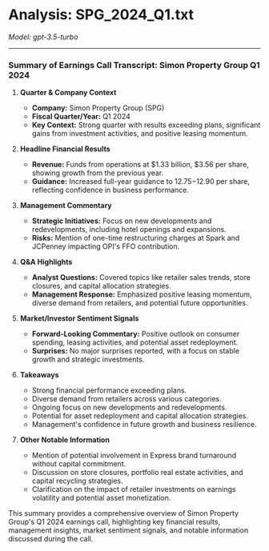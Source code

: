 # Analysis: SPG_2024_Q1.txt

*Model: gpt-3.5-turbo*

---

### Summary of Earnings Call Transcript: Simon Property Group Q1 2024

1. **Quarter & Company Context**
   - **Company:** Simon Property Group (SPG)
   - **Fiscal Quarter/Year:** Q1 2024
   - **Key Context:** Strong quarter with results exceeding plans, significant gains from investment activities, and positive leasing momentum.

2. **Headline Financial Results**
   - **Revenue:** Funds from operations at $1.33 billion, $3.56 per share, showing growth from the previous year.
   - **Guidance:** Increased full-year guidance to $12.75-$12.90 per share, reflecting confidence in business performance.

3. **Management Commentary**
   - **Strategic Initiatives:** Focus on new developments and redevelopments, including hotel openings and expansions.
   - **Risks:** Mention of one-time restructuring charges at Spark and JCPenney impacting OPI's FFO contribution.

4. **Q&A Highlights**
   - **Analyst Questions:** Covered topics like retailer sales trends, store closures, and capital allocation strategies.
   - **Management Response:** Emphasized positive leasing momentum, diverse demand from retailers, and potential future opportunities.

5. **Market/Investor Sentiment Signals**
   - **Forward-Looking Commentary:** Positive outlook on consumer spending, leasing activities, and potential asset redeployment.
   - **Surprises:** No major surprises reported, with a focus on stable growth and strategic investments.

6. **Takeaways**
   - Strong financial performance exceeding plans.
   - Diverse demand from retailers across various categories.
   - Ongoing focus on new developments and redevelopments.
   - Potential for asset redeployment and capital allocation strategies.
   - Management's confidence in future growth and business resilience.

7. **Other Notable Information**
   - Mention of potential involvement in Express brand turnaround without capital commitment.
   - Discussion on store closures, portfolio real estate activities, and capital recycling strategies.
   - Clarification on the impact of retailer investments on earnings volatility and potential asset monetization.

This summary provides a comprehensive overview of Simon Property Group's Q1 2024 earnings call, highlighting key financial results, management insights, market sentiment signals, and notable information discussed during the call.